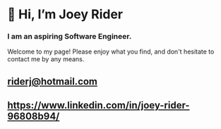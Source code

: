 # 👋 Hi, I’m Joey Rider
### I am an aspiring Software Engineer.
Welcome to my page! Please enjoy what you find, and don't hesitate to contact me by any means.

## riderj@hotmail.com
## https://www.linkedin.com/in/joey-rider-96808b94/
